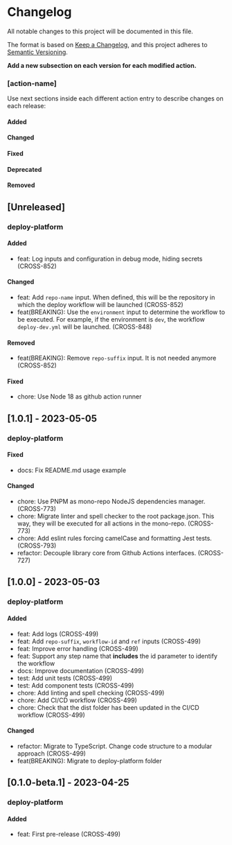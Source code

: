 # Changelog

All notable changes to this project will be documented in this file.

The format is based on [Keep a Changelog](https://keepachangelog.com/en/1.0.0/),
and this project adheres to [Semantic Versioning](https://semver.org/spec/v2.0.0.html).

__Add a new subsection on each version for each modified action.__

### [action-name]

Use next sections inside each different action entry to describe changes on each release:

#### Added
#### Changed
#### Fixed
#### Deprecated
#### Removed

## [Unreleased]

### deploy-platform

#### Added

* feat: Log inputs and configuration in debug mode, hiding secrets (CROSS-852)

#### Changed

* feat: Add `repo-name` input. When defined, this will be the repository in which the deploy workflow will be launched (CROSS-852)
* feat(BREAKING): Use the `environment` input to determine the workflow to be executed. For example, if the environment is `dev`, the workflow `deploy-dev.yml` will be launched. (CROSS-848)

#### Removed

* feat(BREAKING): Remove `repo-suffix` input. It is not needed anymore (CROSS-852)

#### Fixed

* chore: Use Node 18 as github action runner

## [1.0.1] - 2023-05-05

### deploy-platform

#### Fixed
* docs: Fix README.md usage example

#### Changed
* chore: Use PNPM as mono-repo NodeJS dependencies manager. (CROSS-773)
* chore: Migrate linter and spell checker to the root package.json. This way, they will be executed for all actions in the mono-repo. (CROSS-773)
* chore: Add eslint rules forcing camelCase and formatting Jest tests. (CROSS-793)
* refactor: Decouple library core from Github Actions interfaces. (CROSS-727)

## [1.0.0] - 2023-05-03

### deploy-platform

#### Added
* feat: Add logs (CROSS-499)
* feat: Add `repo-suffix`, `workflow-id` and `ref` inputs (CROSS-499)
* feat: Improve error handling (CROSS-499)
* feat: Support any step name that __includes__ the id parameter to identify the workflow
* docs: Improve documentation (CROSS-499)
* test: Add unit tests (CROSS-499)
* test: Add component tests (CROSS-499)
* chore: Add linting and spell checking (CROSS-499)
* chore: Add CI/CD workflow (CROSS-499)
* chore: Check that the dist folder has been updated in the CI/CD workflow (CROSS-499)

#### Changed
* refactor: Migrate to TypeScript. Change code structure to a modular approach (CROSS-499)
* feat(BREAKING): Migrate to deploy-platform folder

## [0.1.0-beta.1] - 2023-04-25

### deploy-platform

#### Added
* feat: First pre-release (CROSS-499)
